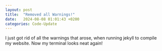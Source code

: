 ```yaml
---
layout: post
title:  "Removed all Warnings!"
date:   2024-08-08 01:01:43 +0200
categories: Code-Update
---
```


I just got rid of all the warnings that arose, when running jekyll to compile my website. Now my terminal looks neat again!